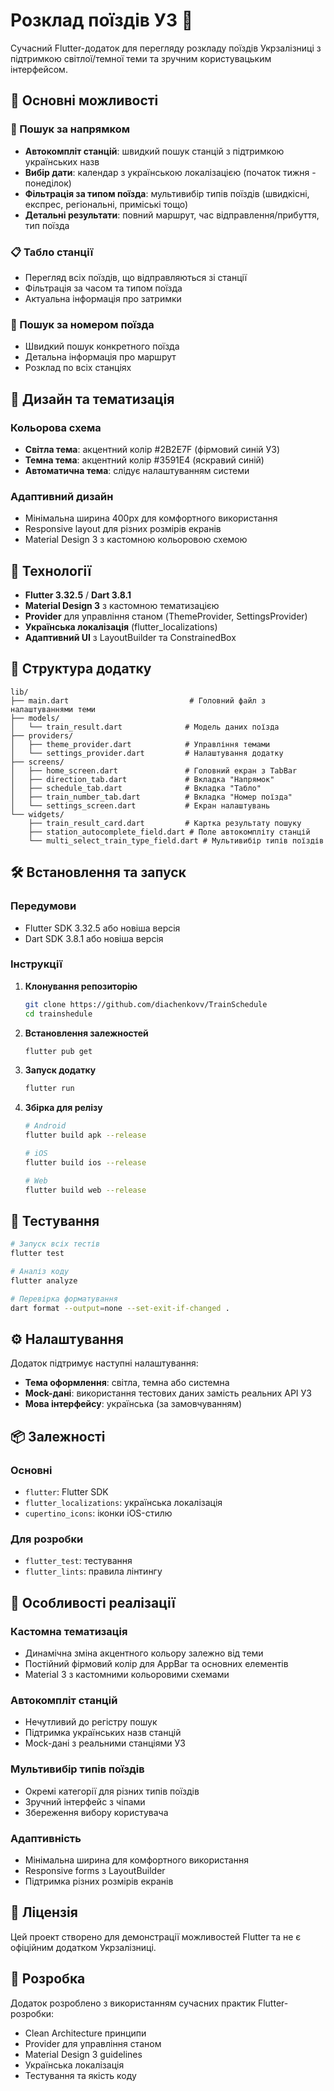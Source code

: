 # Розклад поїздів УЗ 🚄

Сучасний Flutter-додаток для перегляду розкладу поїздів Укрзалізниці з підтримкою світлої/темної теми та зручним користувацьким інтерфейсом.

## 🌟 Основні можливості

### 📍 Пошук за напрямком
- **Автокомпліт станцій**: швидкий пошук станцій з підтримкою українських назв
- **Вибір дати**: календар з українською локалізацією (початок тижня - понеділок)
- **Фільтрація за типом поїзда**: мультивибір типів поїздів (швидкісні, експрес, регіональні, приміські тощо)
- **Детальні результати**: повний маршрут, час відправлення/прибуття, тип поїзда

### 📋 Табло станції
- Перегляд всіх поїздів, що відправляються зі станції
- Фільтрація за часом та типом поїзда
- Актуальна інформація про затримки

### 🔢 Пошук за номером поїзда
- Швидкий пошук конкретного поїзда
- Детальна інформація про маршрут
- Розклад по всіх станціях

## 🎨 Дизайн та тематизація

### Кольорова схема
- **Світла тема**: акцентний колір #2B2E7F (фірмовий синій УЗ)
- **Темна тема**: акцентний колір #3591E4 (яскравий синій)
- **Автоматична тема**: слідує налаштуванням системи

### Адаптивний дизайн
- Мінімальна ширина 400px для комфортного використання
- Responsive layout для різних розмірів екранів
- Material Design 3 з кастомною кольоровою схемою

## 🚀 Технології

- **Flutter 3.32.5** / **Dart 3.8.1**
- **Material Design 3** з кастомною тематизацією
- **Provider** для управління станом (ThemeProvider, SettingsProvider)
- **Українська локалізація** (flutter_localizations)
- **Адаптивний UI** з LayoutBuilder та ConstrainedBox

## 📱 Структура додатку

```
lib/
├── main.dart                           # Головний файл з налаштуваннями теми
├── models/
│   └── train_result.dart              # Модель даних поїзда
├── providers/
│   ├── theme_provider.dart            # Управління темами
│   └── settings_provider.dart         # Налаштування додатку
├── screens/
│   ├── home_screen.dart               # Головний екран з TabBar
│   ├── direction_tab.dart             # Вкладка "Напрямок"
│   ├── schedule_tab.dart              # Вкладка "Табло"
│   ├── train_number_tab.dart          # Вкладка "Номер поїзда"
│   └── settings_screen.dart           # Екран налаштувань
└── widgets/
    ├── train_result_card.dart         # Картка результату пошуку
    ├── station_autocomplete_field.dart # Поле автокомпліту станцій
    └── multi_select_train_type_field.dart # Мультивибір типів поїздів
```

## 🛠️ Встановлення та запуск

### Передумови
- Flutter SDK 3.32.5 або новіша версія
- Dart SDK 3.8.1 або новіша версія

### Інструкції

1. **Клонування репозиторію**
   ```bash
   git clone https://github.com/diachenkovv/TrainSchedule
   cd trainshedule
   ```

2. **Встановлення залежностей**
   ```bash
   flutter pub get
   ```

3. **Запуск додатку**
   ```bash
   flutter run
   ```

4. **Збірка для релізу**
   ```bash
   # Android
   flutter build apk --release
   
   # iOS
   flutter build ios --release
   
   # Web
   flutter build web --release
   ```

## 🧪 Тестування

```bash
# Запуск всіх тестів
flutter test

# Аналіз коду
flutter analyze

# Перевірка форматування
dart format --output=none --set-exit-if-changed .
```

## ⚙️ Налаштування

Додаток підтримує наступні налаштування:

- **Тема оформлення**: світла, темна або системна
- **Mock-дані**: використання тестових даних замість реальних API УЗ
- **Мова інтерфейсу**: українська (за замовчуванням)

## 📦 Залежності

### Основні
- `flutter`: Flutter SDK
- `flutter_localizations`: українська локалізація
- `cupertino_icons`: іконки iOS-стилю

### Для розробки
- `flutter_test`: тестування
- `flutter_lints`: правила лінтингу

## 🎯 Особливості реалізації

### Кастомна тематизація
- Динамічна зміна акцентного кольору залежно від теми
- Постійний фірмовий колір для AppBar та основних елементів
- Material 3 з кастомними кольоровими схемами

### Автокомпліт станцій
- Нечутливий до регістру пошук
- Підтримка українських назв станцій
- Mock-дані з реальними станціями УЗ

### Мультивибір типів поїздів
- Окремі категорії для різних типів поїздів
- Зручний інтерфейс з чіпами
- Збереження вибору користувача

### Адаптивність
- Мінімальна ширина для комфортного використання
- Responsive forms з LayoutBuilder
- Підтримка різних розмірів екранів

## 📄 Ліцензія

Цей проект створено для демонстрації можливостей Flutter та не є офіційним додатком Укрзалізниці.

## 👥 Розробка

Додаток розроблено з використанням сучасних практик Flutter-розробки:
- Clean Architecture принципи
- Provider для управління станом
- Material Design 3 guidelines
- Українська локалізація
- Тестування та якість коду
